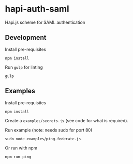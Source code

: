 # hapi-auth-saml

Hapi.js scheme for SAML authentication

## Development

Install pre-requisites

    npm install

Run `gulp` for linting

    gulp

## Examples

Install pre-requisites

    npm install

Create a `examples/secrets.js` (see code for what is required).

Run example (note: needs sudo for port 80)

    sudo node examples/ping-federate.js

Or run with npm

    npm run ping
